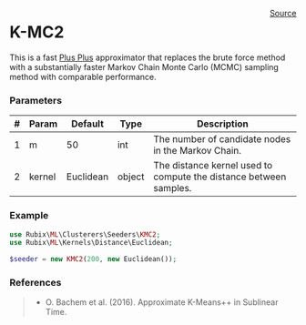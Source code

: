 <span style="float:right;"><a href="https://github.com/RubixML/RubixML/blob/master/src/Clusterers/Seeders/KMC2.php">Source</a></span>

# K-MC2
This is a fast [Plus Plus](plus-plus.md) approximator that replaces the brute force method with a substantially faster Markov Chain Monte Carlo (MCMC) sampling method with comparable performance.

### Parameters
| # | Param | Default | Type | Description |
|---|---|---|---|---|
| 1 | m | 50 | int | The number of candidate nodes in the Markov Chain. |
| 2 | kernel | Euclidean | object | The distance kernel used to compute the distance between samples. |

### Example
```php
use Rubix\ML\Clusterers\Seeders\KMC2;
use Rubix\ML\Kernels\Distance\Euclidean;

$seeder = new KMC2(200, new Euclidean());
```

### References
>- O. Bachem et al. (2016). Approximate K-Means++ in Sublinear Time.